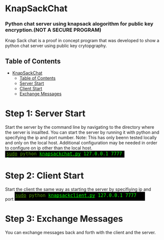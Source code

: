 # KnapSackChat
### Python chat server using knapsack alogorithm for public key encryption.(NOT A SECURE PROGRAM)

Knap Sack chat is a proof in concept program that was developed to show a python chat server using public key crytopgraphy.

## Table of Contents
   * [KnapSackChat](#KnapSackChat)
      * [Table of Contents](#table-of-contents)
      * [Server Start](#step-1-server-start)
      * [Client Start](#step-2-client-start)
      * [Exchange Messages](#step-3-exchange-messages)

  
      
# Step 1: Server Start
Start the server by the command line by navigating to the directory where the server is insallted. You can start the server by running it with python and specifying the ip and port number. Note: This has only beenn tested locally and only on the local host. Additional configuration may be needed in order to configure on ip other than the local host.
![serverStart](Images/serverStart.png)

# Step 2: Client Start
Start the client the same way as starting the server by specifiying ip and port
![clientStart](Images/clientStart.png)

# Step 3: Exchange Messages
You can exchange messages back and forth with the client and the server.
